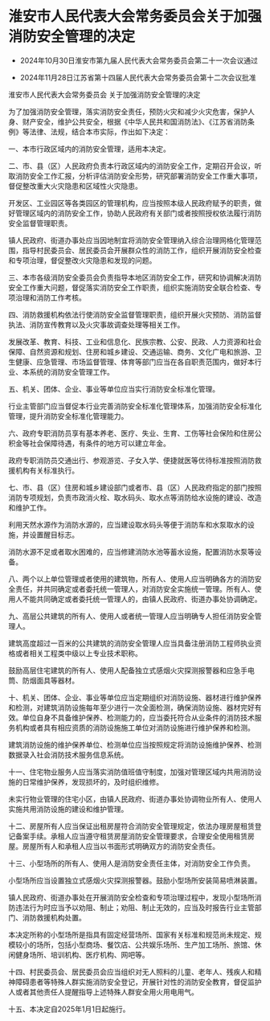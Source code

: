 # 淮安市人民代表大会常务委员会关于加强消防安全管理的决定

- 2024年10月30日淮安市第九届人民代表大会常务委员会第二十一次会议通过

- 2024年11月28日江苏省第十四届人民代表大会常务委员会第十二次会议批准

<!-- INFO END -->

淮安市人民代表大会常务委员会 关于加强消防安全管理的决定

为了加强消防安全管理，落实消防安全责任，预防火灾和减少火灾危害，保护人身、财产安全，维护公共安全，根据《中华人民共和国消防法》、《江苏省消防条例》等法律、法规，结合本市实际，作出如下决定：

一、本市行政区域内的消防安全管理，适用本决定。

二、市、县（区）人民政府负责本行政区域内的消防安全工作，定期召开会议，听取消防安全工作汇报，分析评估消防安全形势，研究部署消防安全工作重大事项，督促整改重大火灾隐患和区域性火灾隐患。

开发区、工业园区等各类园区的管理机构，应当按照本级人民政府赋予的职责，做好管理区域内的消防安全工作，协助人民政府有关部门或者按照授权依法履行消防安全监督管理职责。

镇人民政府、街道办事处应当因地制宜将消防安全管理纳入综合治理网格化管理范围，指导村民委员会、居民委员会开展群众性的消防工作，组织开展消防安全检查和专项治理，督促整改火灾隐患和发现的问题。

三、本市各级消防安全委员会负责指导本地区消防安全工作，研究和协调解决消防安全工作重大问题，督促落实消防安全工作职责，组织实施消防安全联合检查、专项治理和消防工作考核。

四、消防救援机构依法行使消防安全监督管理职责，组织开展火灾预防、消防监督执法、消防宣传教育以及火灾事故调查处理等相关工作。

发展改革、教育、科技、工业和信息化、民族宗教、公安、民政、人力资源和社会保障、自然资源和规划、住房和城乡建设、交通运输、商务、文化广电和旅游、卫生健康、应急管理、市场监督管理、体育等部门应当在各自职责范围内，做好本行业、本系统的消防安全管理工作。

五、机关、团体、企业、事业等单位应当实行消防安全标准化管理。

行业主管部门应当督促本行业完善消防安全标准化管理体系，加强消防安全标准化管理，提升消防安全标准化管理能力。

六、政府专职消防员享有基本养老、医疗、失业、生育、工伤等社会保险和住房公积金等社会保障待遇，有条件的地方可以建立年金。

政府专职消防员交通出行、参观游览、子女入学、便捷就医等优待标准按照消防救援机构有关标准执行。

七、市、县（区）住房和城乡建设部门或者市、县（区）人民政府指定的部门按照消防专项规划，负责市政消火栓、取水码头、取水点等消防给水设施的建设、改造和维护工作。

利用天然水源作为消防水源的，应当建设取水码头等便于消防车和水泵取水的设施，并设置醒目标志。

消防水源不足或者取水困难的，应当修建消防水池等蓄水设施，配置消防水泵等设备。

八、两个以上单位管理或者使用的建筑物，所有人、使用人应当明确各方的消防安全责任，并共同确定或者委托统一管理人，对消防安全实施统一管理。所有人、使用人不能共同确定或者委托统一管理人的，由镇人民政府、街道办事处协调确定。

九、高层公共建筑的所有人、使用人或者统一管理人应当明确专人担任消防安全管理人。

建筑高度超过一百米的公共建筑的消防安全管理人应当具备注册消防工程师执业资格或者相关工程类中级以上专业技术职称。

鼓励高层住宅建筑的所有人、使用人配备独立式感烟火灾探测报警器和应急手电筒、防烟面具等器材。

十、机关、团体、企业、事业等单位应当定期组织对消防设施、器材进行维护保养和检测，对建筑消防设施每年至少进行一次全面检测，确保消防设施、器材完好有效。单位自身不具备维护保养、检测能力的，应当委托符合从业条件的消防技术服务机构或者具有相应资质的消防设施施工单位对消防设施进行维护保养和检测。

建筑消防设施的维护保养单位、检测单位应当按照规定将消防设施维护保养、检测数据录入社会消防技术服务信息系统。

十一、住宅物业服务人应当落实消防值班值守制度，加强对管理区域内共用消防设施的日常维护保养，发现损坏的，及时组织维修。

未实行物业管理的住宅小区，由镇人民政府、街道办事处协调物业所有人、使用人实施共用消防设施的建设和维护管理。

十二、房屋所有人应当保证出租房屋符合消防安全管理规定，依法办理房屋租赁登记备案手续。承租人应当遵守租赁房屋消防安全管理要求，合理安全使用租赁房屋。房屋所有人和承租人应当以书面形式明确双方的消防安全责任。

十三、小型场所的所有人、使用人是消防安全责任主体，对消防安全工作负责。

小型场所应当设置独立式感烟火灾探测报警器。鼓励小型场所安装简易喷淋装置。

镇人民政府、街道办事处在开展消防安全检查和专项治理过程中，发现小型场所消防违法行为时应当予以劝阻、制止；劝阻、制止无效的，应当及时报告行业主管部门、消防救援机构处置。

本决定所称的小型场所是指具有固定经营场所、国家有关标准和规范尚未规定、规模较小的场所，包括小型商场、餐饮店、公共娱乐场所、生产加工场所、旅馆、休闲健身场所、培训机构、医疗机构、网吧等。

十四、村民委员会、居民委员会应当组织对无人照料的儿童、老年人、残疾人和精神障碍患者等特殊人群实施消防安全登记，开展针对性的消防安全教育，督促监护人或者其他责任人提醒指导上述特殊人群安全用火用电用气。

十五、本决定自2025年1月1日起施行。
